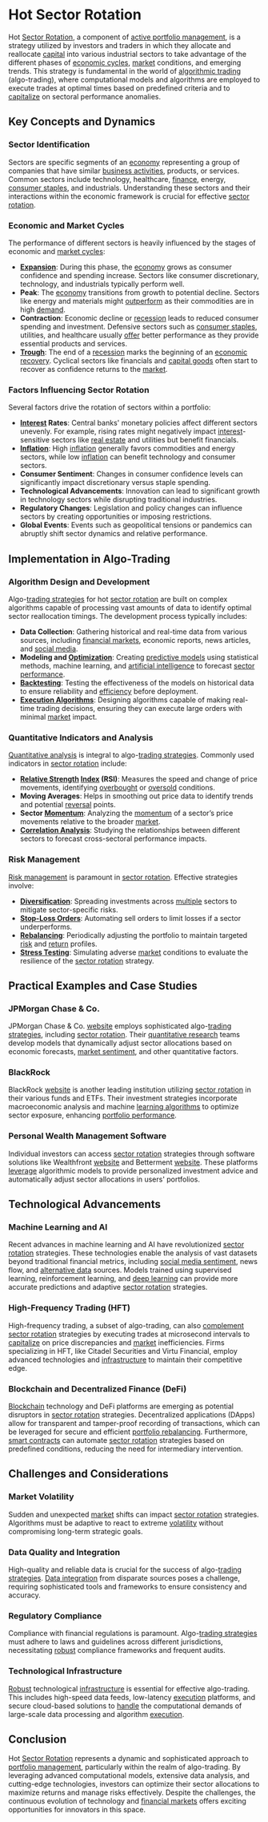 # Hot Sector Rotation

Hot [Sector Rotation](../s/sector_rotation.md), a component of [active portfolio management](../a/active_portfolio_management.md), is a strategy utilized by investors and traders in which they allocate and reallocate [capital](../c/capital.md) into various industrial sectors to take advantage of the different phases of [economic cycles](../e/economic_cycles.md), [market](../m/market.md) conditions, and emerging trends. This strategy is fundamental in the world of [algorithmic trading](../a/algorithmic_trading.md) (algo-trading), where computational models and algorithms are employed to execute trades at optimal times based on predefined criteria and to [capitalize](../c/capitalize.md) on sectoral performance anomalies.

## Key Concepts and Dynamics

### Sector Identification

Sectors are specific segments of an [economy](../e/economy.md) representing a group of companies that have similar [business activities](../b/business_activities.md), products, or services. Common sectors include technology, healthcare, [finance](../f/finance.md), energy, [consumer staples](../c/consumer_staples.md), and industrials. Understanding these sectors and their interactions within the economic framework is crucial for effective [sector rotation](../s/sector_rotation.md).

### Economic and Market Cycles

The performance of different sectors is heavily influenced by the stages of economic and [market cycles](../m/market_cycles.md):
- **[Expansion](../e/expansion.md)**: During this phase, the [economy](../e/economy.md) grows as consumer confidence and spending increase. Sectors like consumer discretionary, technology, and industrials typically perform well.
- **Peak**: The [economy](../e/economy.md) transitions from growth to potential decline. Sectors like energy and materials might [outperform](../o/outperform.md) as their commodities are in high [demand](../d/demand.md).
- **Contraction**: Economic decline or [recession](../r/recession.md) leads to reduced consumer spending and investment. Defensive sectors such as [consumer staples](../c/consumer_staples.md), utilities, and healthcare usually [offer](../o/offer.md) better performance as they provide essential products and services.
- **[Trough](../t/trough.md)**: The end of a [recession](../r/recession.md) marks the beginning of an [economic recovery](../e/economic_recovery.md). Cyclical sectors like financials and [capital goods](../c/capital_goods.md) often start to recover as confidence returns to the [market](../m/market.md).

### Factors Influencing Sector Rotation

Several factors drive the rotation of sectors within a portfolio:
- **[Interest](../i/interest.md) Rates**: Central banks' monetary policies affect different sectors unevenly. For example, rising rates might negatively impact [interest](../i/interest.md)-sensitive sectors like [real estate](../r/real_estate.md) and utilities but benefit financials.
- **[Inflation](../i/inflation.md)**: High [inflation](../i/inflation.md) generally favors commodities and energy sectors, while low [inflation](../i/inflation.md) can benefit technology and consumer sectors.
- **Consumer Sentiment**: Changes in consumer confidence levels can significantly impact discretionary versus staple spending.
- **Technological Advancements**: Innovation can lead to significant growth in technology sectors while disrupting traditional industries.
- **Regulatory Changes**: Legislation and policy changes can influence sectors by creating opportunities or imposing restrictions.
- **Global Events**: Events such as geopolitical tensions or pandemics can abruptly shift sector dynamics and relative performance.

## Implementation in Algo-Trading

### Algorithm Design and Development

Algo-[trading strategies](../t/trading_strategies.md) for hot [sector rotation](../s/sector_rotation.md) are built on complex algorithms capable of processing vast amounts of data to identify optimal sector reallocation timings. The development process typically includes:
- **Data Collection**: Gathering historical and real-time data from various sources, including [financial markets](../f/financial_market.md), economic reports, news articles, and [social media](../s/social_media.md).
- **Modeling and [Optimization](../o/optimization.md)**: Creating [predictive models](../p/predictive_models_in_trading.md) using statistical methods, machine learning, and [artificial intelligence](../a/artificial_intelligence_in_trading.md) to forecast [sector performance](../s/sector_performance.md).
- **[Backtesting](../b/backtesting.md)**: Testing the effectiveness of the models on historical data to ensure reliability and [efficiency](../e/efficiency.md) before deployment.
- **[Execution Algorithms](../e/execution_algorithms.md)**: Designing algorithms capable of making real-time trading decisions, ensuring they can execute large orders with minimal [market](../m/market.md) impact.

### Quantitative Indicators and Analysis

[Quantitative analysis](../q/quantitative_analysis.md) is integral to algo-[trading strategies](../t/trading_strategies.md). Commonly used indicators in [sector rotation](../s/sector_rotation.md) include:
- **[Relative Strength](../r/relative_strength.md) [Index](../i/index.md) (RSI)**: Measures the speed and change of price movements, identifying [overbought](../o/overbought.md) or [oversold](../o/oversold.md) conditions.
- **Moving Averages**: Helps in smoothing out price data to identify trends and potential [reversal](../r/reversal.md) points.
- **Sector [Momentum](../m/momentum.md)**: Analyzing the [momentum](../m/momentum.md) of a sector’s price movements relative to the broader [market](../m/market.md).
- **[Correlation Analysis](../c/correlation_analysis.md)**: Studying the relationships between different sectors to forecast cross-sectoral performance impacts.

### Risk Management

[Risk management](../r/risk_management.md) is paramount in [sector rotation](../s/sector_rotation.md). Effective strategies involve:
- **[Diversification](../d/diversification.md)**: Spreading investments across [multiple](../m/multiple.md) sectors to mitigate sector-specific risks.
- **[Stop-Loss Orders](../s/stop-loss_orders.md)**: Automating sell orders to limit losses if a sector underperforms.
- **[Rebalancing](../r/rebalancing.md)**: Periodically adjusting the portfolio to maintain targeted [risk](../r/risk.md) and [return](../r/return.md) profiles.
- **[Stress Testing](../s/stress_testing_in_trading.md)**: Simulating adverse [market](../m/market.md) conditions to evaluate the resilience of the [sector rotation](../s/sector_rotation.md) strategy.

## Practical Examples and Case Studies

### JPMorgan Chase & Co.

JPMorgan Chase & Co. [website](https://www.jpmorganchase.com) employs sophisticated algo-[trading strategies](../t/trading_strategies.md), including [sector rotation](../s/sector_rotation.md). Their [quantitative research](../q/quantitative_research.md) teams develop models that dynamically adjust sector allocations based on economic forecasts, [market sentiment](../m/market_sentiment.md), and other quantitative factors.

### BlackRock

BlackRock [website](https://www.blackrock.com) is another leading institution utilizing [sector rotation](../s/sector_rotation.md) in their various funds and ETFs. Their investment strategies incorporate macroeconomic analysis and machine [learning algorithms](../l/learning_algorithms_in_trading.md) to optimize sector exposure, enhancing [portfolio performance](../p/portfolio_performance.md).

### Personal Wealth Management Software

Individual investors can access [sector rotation](../s/sector_rotation.md) strategies through software solutions like Wealthfront [website](https://www.wealthfront.com) and Betterment [website](https://www.betterment.com). These platforms [leverage](../l/leverage.md) algorithmic models to provide personalized investment advice and automatically adjust sector allocations in users' portfolios.

## Technological Advancements

### Machine Learning and AI

Recent advances in machine learning and AI have revolutionized [sector rotation](../s/sector_rotation.md) strategies. These technologies enable the analysis of vast datasets beyond traditional financial metrics, including [social media sentiment](../s/social_media_sentiment.md), news flow, and [alternative data](../a/alternative_data.md) sources. Models trained using supervised learning, reinforcement learning, and [deep learning](../d/deep_learning.md) can provide more accurate predictions and adaptive [sector rotation](../s/sector_rotation.md) strategies.

### High-Frequency Trading (HFT)

High-frequency trading, a subset of algo-trading, can also [complement](../c/complement.md) [sector rotation](../s/sector_rotation.md) strategies by executing trades at microsecond intervals to [capitalize](../c/capitalize.md) on price discrepancies and [market](../m/market.md) inefficiencies. Firms specializing in HFT, like Citadel Securities and Virtu Financial, employ advanced technologies and [infrastructure](../i/infrastructure.md) to maintain their competitive edge.

### Blockchain and Decentralized Finance (DeFi)

[Blockchain](../b/blockchain_in_trading.md) technology and DeFi platforms are emerging as potential disruptors in [sector rotation](../s/sector_rotation.md) strategies. Decentralized applications (DApps) allow for transparent and tamper-proof recording of transactions, which can be leveraged for secure and efficient [portfolio rebalancing](../p/portfolio_rebalancing.md). Furthermore, [smart contracts](../s/smart_contracts_in_trading.md) can automate [sector rotation](../s/sector_rotation.md) strategies based on predefined conditions, reducing the need for intermediary intervention.

## Challenges and Considerations

### Market Volatility

Sudden and unexpected [market](../m/market.md) shifts can impact [sector rotation](../s/sector_rotation.md) strategies. Algorithms must be adaptive to react to extreme [volatility](../v/volatility.md) without compromising long-term strategic goals.

### Data Quality and Integration

High-quality and reliable data is crucial for the success of algo-[trading strategies](../t/trading_strategies.md). [Data integration](../d/data_integration.md) from disparate sources poses a challenge, requiring sophisticated tools and frameworks to ensure consistency and accuracy.

### Regulatory Compliance

Compliance with financial regulations is paramount. Algo-[trading strategies](../t/trading_strategies.md) must adhere to laws and guidelines across different jurisdictions, necessitating [robust](../r/robust.md) compliance frameworks and frequent audits.

### Technological Infrastructure

[Robust](../r/robust.md) technological [infrastructure](../i/infrastructure.md) is essential for effective algo-trading. This includes high-speed data feeds, low-latency [execution](../e/execution.md) platforms, and secure cloud-based solutions to [handle](../h/handle.md) the computational demands of large-scale data processing and algorithm [execution](../e/execution.md).

## Conclusion

Hot [Sector Rotation](../s/sector_rotation.md) represents a dynamic and sophisticated approach to [portfolio management](../p/portfolio_management.md), particularly within the realm of algo-trading. By leveraging advanced computational models, extensive data analysis, and cutting-edge technologies, investors can optimize their sector allocations to maximize returns and manage risks effectively. Despite the challenges, the continuous evolution of technology and [financial markets](../f/financial_market.md) offers exciting opportunities for innovators in this space.